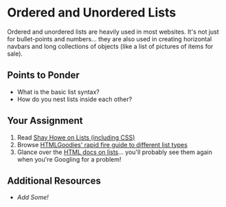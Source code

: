 # Ordered and Unordered Lists

Ordered and unordered lists are heavily used in most websites.  It's not just for bullet-points and numbers... they are also used in creating horizontal navbars and long collections of objects (like a list of pictures of items for sale).

## Points to Ponder

* What is the basic list syntax?
* How do you nest lists inside each other?

## Your Assignment

1. Read [Shay Howe on Lists (including CSS)](http://learn.shayhowe.com/html-css/ordered-unordered-definition-lists)
2. Browse [HTMLGoodies' rapid fire guide to different list types](http://www.htmlgoodies.com/tutorials/getting_started/article.php/3479461)
3. Glance over the [HTML docs on lists](http://www.w3schools.com/html/html_lists.asp)... you'll probably see them again when you're Googling for a problem!

## Additional Resources

* *Add Some!*
